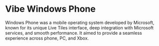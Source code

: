# Vibe Windows Phone

Windows Phone was a mobile operating system developed by Microsoft, known for its unique Live Tiles interface, deep integration with Microsoft services, and smooth performance. It aimed to provide a seamless experience across phone, PC, and Xbox.